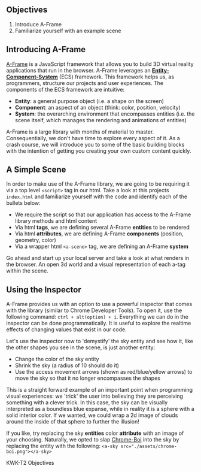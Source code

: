 ## Objectives

1. Introduce A-Frame
2. Familiarize yourself with an example scene

## Introducing A-Frame

[A-Frame][a-frame-intro] is a JavaScript framework that allows you to build 3D virtual reality applications that run in the browser. A-Frame leverages an [**Entity-Component-System**][ecs] (ECS) framework. This framework helps us, as programmers, structure our projects and user experiences. The components of the ECS framework are intuitive:
  - **Entity**: a general purpose object (i.e. a shape on the screen)
  - **Component**: an aspect of an object (think: color, position, velocity)
  - **System**: the overarching environment that encompasses entities (i.e. the scene itself, which manages the rendering and animations of entities)

A-Frame is a large library with months of material to master. Consequentially, we don't have time to explore every aspect of it. As a crash course, we will introduce you to some of the basic building blocks with the intention of getting you creating your own custom content quickly.  

## A Simple Scene

In order to make use of the A-Frame library, we are going to be requiring it via a top level `<script>` tag in our html. Take a look at this projects `index.html` and familiarize yourself with the code and identify each of the bullets below:
  - We require the script so that our application has access to the A-Frame library methods and html content
  - Via html **tags**, we are defining several A-Frame **entities** to be rendered
  - Via html **attributes**, we are defining A-Frame **components** (position, geometry, color)
  - Via a wrapper html `<a-scene>` tag, we are defining an A-Frame **system**

Go ahead and start up your local server and take a look at what renders in the browser. An open 3d world and a visual representation of each a-tag within the scene.

## Using the Inspector

A-Frame provides us with an option to use a powerful inspector that comes with the library (similar to Chrome Developer Tools). To open it, use the following command: `ctrl + alt(option) + i`. Everything we can do in the inspector can be done programmatically. It is useful to explore the realtime effects of changing values that exist in our code.

Let's use the inspector now to 'demystify' the sky entity and see how it, like the other shapes you see in the scene, is just another entity:
  - Change the color of the sky entity
  - Shrink the sky (a radius of 10 should do it)
  - Use the access movement arrows (shown as red/blue/yellow arrows) to move the sky so that it no longer encompasses the shapes

This is a straight forward example of an important point when programming visual experiences: we 'trick' the user into believing they are perceiving something with a clever trick. In this case, the sky can be visually interpreted as a boundless blue expanse, while in reality it is a sphere with a solid interior color. If we wanted, we could wrap a 2d image of clouds around the inside of that sphere to further the illusion!

If you like, try replacing the sky **entities** color **attribute** with an image of your choosing. Naturally, we opted to slap [Chrome-Boi][rejected-chrome-boi] into the sky by replacing the entity with the following: `<a-sky src="./assets/chrome-boi.png"></a-sky>`

[rejected-chrome-boi]: "https://en.wikipedia.org/wiki/Draft:Chrome_Boi"
[ecs]: "https://en.wikipedia.org/wiki/Entity%E2%80%93component%E2%80%93system"
[a-frame-intro]: "https://aframe.io/docs/0.8.0/introduction/"
<p data-visibility='hidden'>KWK-T2 Objectives</p>